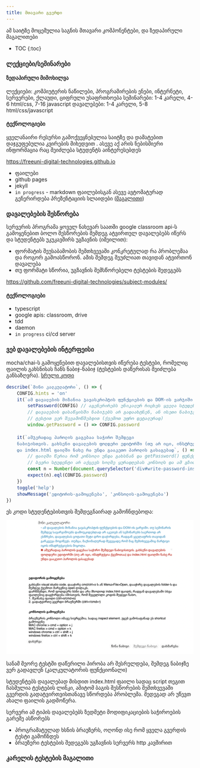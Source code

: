 ```yaml
---
title: მთავარი გვერდი
---
```


ამ საიტზე მოცემულია საგნის მთავარი კომპონენტები, და ზედაპირული მაგალითები


- TOC 
{:toc}



### ლექციები/სემინარები

#### ზედაპირული მიმოხილვა
ლექციები: კომპიუტერის ნაწილები, პროგრამირების ენები, ინტერნეტი, სერვერები, ქლაუდი, ციფრული უსაფრთხოება
სემინარები: 1-4 კარელი, 4-6 html/css, 7-16 javascript
დავალებები: 1-4 კარელი, 5-8 html/css/javascript

#### ტექნოლოგიები
ყველანაირი რესურსი გამოქვეყნებულია საიტზე და დამატებით დაჯგუფებულია კვირების მიხედვით
.  ასევე აქ არის ნებისმიერი ინფორმაცია რაც შეიძლება სტუდენტს აინტერესებდეს

<https://freeuni-digital-technologies.github.io>

- ფაილები
- github pages
- jekyll
- `in progress` - markdown ფაილებისგან ასევე ავტომატურად გენერირდება პრეზენტაციის სლაიდები ([მაგალითი](https://revealjs.com/demo/))


### დავალებების შესწორება
სერვერის პროგრამა ყოველ ნახევარ საათში google classroom api-ს გამოყენებით ბოლო შესწორების შემდეგ ატვირთულ დავალებებს იწერს და სტუდენტებს უკუკავშირს უგზავნის (იმეილით):

- ფორმატის შეუსაბამობის შემთხვევაში კონკრეტულად რა პრობლემაა და როგორ გამოასწორონ. ამის შემდეგ შეუძლიათ თავიდან ატვირთონ დავალება
- თუ ფორმატი სწორია, უგზავნის შემსწორებელი ტესტების შედეგებს

<https://github.com/freeuni-digital-technologies/subject-modules/>

#### ტექნოლოგიები
- typescript
- google apis: classroom, drive
- tdd
- daemon
- `in progress` ci/cd server


### ვებ დავალებების ინტერფეისი
mocha/chai-ს გამოყენებით დავალებისთვის იწერება ტესტები, რომელიც ფაილის გახსნისას ჩანს ნაბიჯ-ნაბიჯ (ტესტების დაწერისას შეიძლება განსაზღვრა). [სრული კოდი](https://github.com/freeuni-digital-technologies/webHwInterface/blob/master/homeworks/hw6/tests.js)

```js
describe(`მინი კალკულატორი`, () => {
	CONFIG.hints = 'on'	
	it(`ამ დავალების მიზანია ჯავასკრიპტის ფუნქციების და DOM-ის ვარჯიში.`)
		setPassword(CONFIG) // აგენერირებს უნიკალურ რიცხვს ყველა სტუდენტისთვის. ეს იმისთვისაა რომ 
		// დავალების დასაწყისში ნაბიჯებს არ გადაახტნენ, ან ისეთი ნაბიჯები გააკეთონ რასაც
		// ტესტით ვერ შევამოწმებდით (ქვემოთ უფრო დეტალურად)
		window.getPassword = () => CONFIG.password
	
	it(`ამჯერადაც პაროლის გაგებაა საჭირო შემდეგი
	ნაბიჯისთვის. გახსენი დავალების ფოლდერი ედიტორში (თუ არ იცი, ინსტრუქცია ქვემოთაა)
	და index.html ფაილში ნახე რა უნდა გააკეთო პაროლის გასაგებად`, () => {
		// ფაილში წერია რომ კონსოლი უნდა გახსნან და getPassword() ფუნქცია გამოიძახონ
		// ბევრი სტუდენტი არ აქცევს ხოლმე ყურადღებას კონსოლს და ამ გზით "ვაიძულებ" ივარჯიშონ 
		const n = Number(document.querySelector('div#write-password-inside').innerText)
		expect(n).eql(CONFIG.password)
	})
	toggle('help')
	showMessage('ედიტორის-გამოყენება', 'კონსოლის-გამოყენება')
})
```

ეს კოდი სტუდენტებისთვის შემდეგნაირად გამოჩნდებოდა:

![](./webhw_example.png)

სანამ მეორე ტესტში დაწერილი პირობა არ შესრულდება, შემდეგ ნაბიჯზე  ვერ გადავლენ (კალკულატორის ფუნქციონალი)

სტუდენტებს დავალებად მისდით index.html ფაილი სადაც script თეგით ჩასმულია ტესტების ლინკი, ამიტომ ბაგის შესწორების შემთხვევაში გვერდის გადატვირთვისთანავე სწორდება პრობლემა. შედეგად არ უწევთ ახალი ფაილის გადმოწერა.


სერვერი ამ ტიპის დავალებებს ზედმეტი მოდიფიკაციების საჭიროების გარეშე ასწორებს
-  პროგრამატულად ხსნის ბრაუზერს, ოღონდ ისე რომ ყველა გვერდის ტესტი გამოჩნდეს
- ბრაუზერი ტესტების შედეგებს უგზავნის სერვერს http კავშირით



### კარელის ტესტების მაგალითი
<script src="https://emgithub.com/embed.js?target=https%3A%2F%2Fgithub.com%2Ffreeuni-digital-technologies%2Fsubject-modules%2Fblob%2Fmain%2Fdt-homeworks%2Fhw1%2Fhw1tester.js&style=github&showBorder=on&showFileMeta=on&showCopy=on&fetchFromJsDelivr=on"></script>

